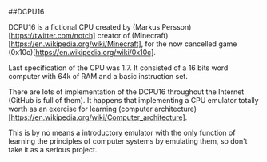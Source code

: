 ##DCPU16

DCPU16 is a fictional CPU created by (Markus Persson)[https://twitter.com/notch] creator of (Minecraft)[https://en.wikipedia.org/wiki/Minecraft], 
for the now cancelled game (0x10c)[https://en.wikipedia.org/wiki/0x10c].

Last specification of the CPU was 1.7. It consisted of a 16 bits word computer with 64k of RAM and a basic instruction set.

There are lots of implementation of the DCPU16 throughout the Internet (GitHub is full of them). 
It happens that implementing a CPU emulator totally worth as an exercise for learning (computer architecture)[https://en.wikipedia.org/wiki/Computer_architecture].

This is by no means a introductory emulator with the only function of learning the principles of computer systems by emulating them, so
don't take it as a serious project.
